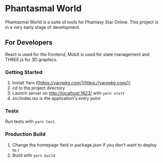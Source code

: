 # Phantasmal World

Phantasmal World is a suite of tools for Phantasy Star Online. This project is in a very early stage of development.

## For Developers

React is used for the frontend, MobX is used for state management and THREE.js for 3D graphics.

### Getting Started

1. Install Yarn ([https://yarnpkg.com/](https://yarnpkg.com/))
2. cd to the project directory
3. Launch server on [http://localhost:1623/](http://localhost:1623/) with `yarn start`
4. src/index.tsx is the application's entry point

### Tests

Run tests with `yarn test`.

### Production Build

1. Change the homepage field in package.json if you don't want to deploy to /
3. Build with `yarn build`
